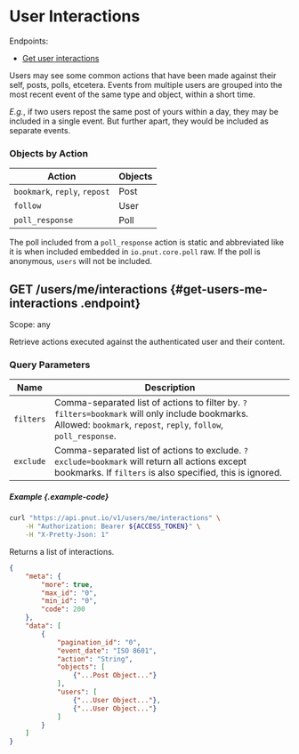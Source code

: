 # User Interactions

Endpoints:

* [Get user interactions](#get-users-me-interactions)

Users may see some common actions that have been made against their self, posts, polls, etcetera. Events from multiple users are grouped into the most recent event of the same type and object, within a short time.

*E.g.*, if two users repost the same post of yours within a day, they may be included in a single event. But further apart, they would be included as separate events.

### Objects by Action

Action|Objects
-|-
`bookmark`, `reply`, `repost`|Post
`follow`|User
`poll_response`|Poll

The poll included from a `poll_response` action is static and abbreviated like it is when included embedded in `io.pnut.core.poll` raw. If the poll is anonymous, `users` will not be included.


## <span class="method method-get">GET</span> /users/me/interactions {#get-users-me-interactions .endpoint}

Scope: <span class="endpoint-meta">any</span>

Retrieve actions executed against the authenticated user and their content.

### Query Parameters

Name|Description
-|-
`filters`|Comma-separated list of actions to filter by. `?filters=bookmark` will only include bookmarks. Allowed: `bookmark`, `repost`, `reply`, `follow`, `poll_response`.
`exclude`|Comma-separated list of actions to exclude. `?exclude=bookmark` will return all actions except bookmarks. If `filters` is also specified, this is ignored.

##### Example {.example-code}

```bash
curl "https://api.pnut.io/v1/users/me/interactions" \
    -H "Authorization: Bearer ${ACCESS_TOKEN}" \
    -H "X-Pretty-Json: 1"
```

Returns a list of interactions.

```json
{
    "meta": {
        "more": true,
        "max_id": "0",
        "min_id": "0",
        "code": 200
    },
    "data": [
        {
            "pagination_id": "0",
            "event_date": "ISO 8601",
            "action": "String",
            "objects": [
                {"...Post Object..."}
            ],
            "users": [
                {"...User Object..."},
                {"...User Object..."}
            ]
        }
    ]
}
```
